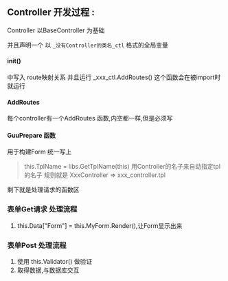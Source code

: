 
## Controller 开发过程 :
Controller 以BaseController  为基础

并且声明一个 以 `_没有Controller的类名_ctl` 格式的全局变量

#### init() 
中写入 route映射关系
并且运行 _xxx_ctl.AddRoutes()
这个函数会在被import时就运行


#### AddRoutes 
每个controller有一个AddRoutes 函数,内空都一样,但是必须写

#### GuuPrepare 函数
用于构建Form
统一写上 
> 	this.TplName = libs.GetTplName(this)
用Controller的名子来自动指定tpl的名子
规则就是
XxxController => xxx_controller.tpl


剩下就是处理请求的函数区

### 表单Get请求 处理流程
1. this.Data["Form"] = this.MyForm.Render(),让Form显示出来


### 表单Post 处理流程
1. 使用 this.Validator() 做验证
2. 取得数据,与数据库交互

